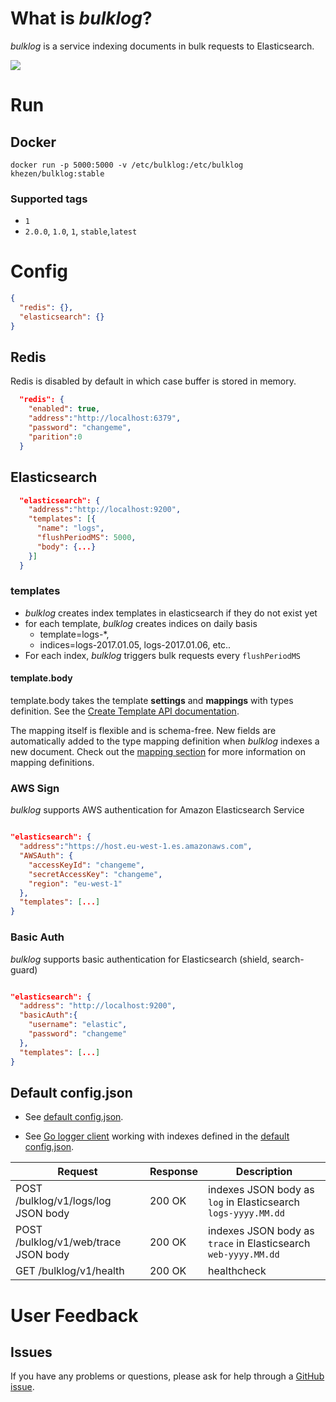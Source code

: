 
# What is *bulklog*?

*bulklog* is a service indexing documents in bulk requests to Elasticsearch.

![](https://github.com/khezen/bulklog/raw/master/icon.png)



# Run

## Docker
`docker run -p 5000:5000 -v /etc/bulklog:/etc/bulklog khezen/bulklog:stable`
### Supported tags
* `1`
* `2.0.0`, `1.0`, `1`, `stable`,`latest`

# Config
```json
{
  "redis": {},
  "elasticsearch": {}
}
```

## Redis
Redis is disabled by default in which case buffer is stored in memory.
```json
  "redis": {
    "enabled": true,
    "address":"http://localhost:6379",
    "password": "changeme",
    "parition":0
  }
```

## Elasticsearch
```json
  "elasticsearch": {
    "address":"http://localhost:9200",
    "templates": [{
      "name": "logs",
      "flushPeriodMS": 5000,
      "body": {...}
    }]
  }
```
### templates
  * *bulklog* creates index templates in elasticsearch if they do not exist yet
  * for each template, *bulklog* creates indices on daily basis
    * template=logs-\*,
    * indices=logs-2017.01.05, logs-2017.01.06, etc..
  * For each index, *bulklog* triggers bulk requests every `flushPeriodMS`

#### template.body
template.body takes the template **settings** and **mappings** with types definition.
See the [Create Template API documentation](https://www.elastic.co/guide/en/elasticsearch/reference/current/indices-templates.html).

The mapping itself is flexible and is schema-free. New fields are automatically added to the type mapping definition when *bulklog* indexes a new document. Check out the [mapping section](https://www.elastic.co/guide/en/elasticsearch/reference/current/mapping.html) for more information on mapping definitions.

### AWS Sign

*bulklog* supports AWS authentication for Amazon Elasticsearch Service
```json

"elasticsearch": {
  "address":"https://host.eu-west-1.es.amazonaws.com",
  "AWSAuth": {
    "accessKeyId": "changeme",
    "secretAccessKey": "changeme",
    "region": "eu-west-1"
  },
  "templates": [...]
}
```

### Basic Auth

*bulklog* supports basic authentication for Elasticsearch (shield, search-guard)

```json

"elasticsearch": {
  "address": "http://localhost:9200",
  "basicAuth":{ 
    "username": "elastic",
    "password": "changeme"
  },
  "templates": [...]
}
```

## Default config.json

* See [default config.json](https://github.com/khezen/bulklog/raw/master/config.json).

* See [Go logger client](https://godoc.org/github.com/khezen/bulklog/log) working with indexes defined in the [default config.json](https://github.com/khezen/bulklog/raw/master/config.json).

Request|Response|Description
---|---|---
POST /bulklog/v1/logs/log JSON body | 200 OK | indexes JSON body as `log` in Elasticsearch `logs-yyyy.MM.dd`
POST /bulklog/v1/web/trace JSON body | 200 OK | indexes JSON body as `trace` in Elasticsearch `web-yyyy.MM.dd`
GET /bulklog/v1/health | 200 OK | healthcheck





# User Feedback
## Issues
If you have any problems or questions, please ask for help through a [GitHub issue](https://github.com/khezen/bulklog/issues).
